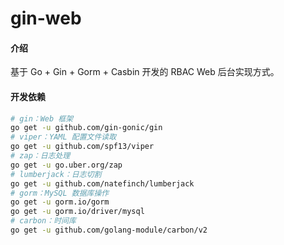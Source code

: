 # gin-web

#### 介绍
基于 Go + Gin + Gorm + Casbin 开发的 RBAC Web 后台实现方式。


#### 开发依赖

```bash
# gin：Web 框架
go get -u github.com/gin-gonic/gin
# viper：YAML 配置文件读取
go get -u github.com/spf13/viper
# zap：日志处理
go get -u go.uber.org/zap
# lumberjack：日志切割
go get -u github.com/natefinch/lumberjack 
# gorm：MySQL 数据库操作
go get -u gorm.io/gorm
go get -u gorm.io/driver/mysql
# carbon：时间库
go get -u github.com/golang-module/carbon/v2
```
